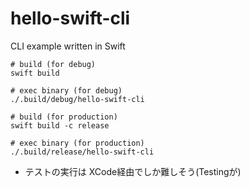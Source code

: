 hello-swift-cli
====

CLI example written in Swift

```
# build (for debug)
swift build

# exec binary (for debug)
./.build/debug/hello-swift-cli

# build (for production)
swift build -c release

# exec binary (for production)
./.build/release/hello-swift-cli
```

- テストの実行は XCode経由でしか難しそう(Testingが)
